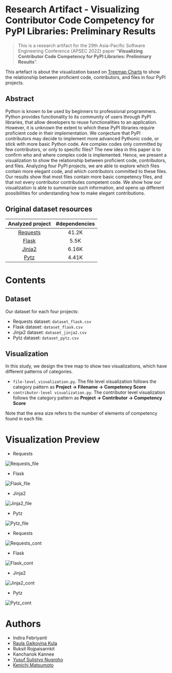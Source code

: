 # Research Artifact - Visualizing Contributor Code Competency for PyPI Libraries: Preliminary Results

> This is a research artifact for the 29th Asia-Pacific Software Engineering Conference (APSEC 2022)  paper "**Visualizing Contributor Code Competency for PyPI Libraries: Preliminary Results**".

This artefact is about the visualization based on [Treemap Charts](https://plotly.com/python/treemaps/) to show the relationship between proficient code, contributors, and files in four PyPI projects. 

## Abstract

Python is known to be used by beginners to professional programmers. Python provides functionality to its community of users through PyPI libraries, that allow developers to reuse functionalities to an application. However, it is unknown the extent to which these PyPI libraries require proficient code in their implementation. We conjecture that PyPI contributors may decide to implement more advanced Pythonic code, or stick with more basic Python code. Are complex codes only committed by few contributors, or only to specific files? The new idea in this paper is to confirm who and where complex code is implemented. Hence, we present a visualization to show the relationship between proficient code, contributors, and files. Analyzing four PyPI projects, we are able to explore which files contain more elegant code, and which contributors committed to these files. Our results show that most files contain more basic competency files, and that not every contributor contributes competent code. We show how our visualization is able to summarize such information, and opens up different possibilities for understanding how to make elegant contributions.



## Original dataset resources

| Analyzed project                            | #dependencies |
| :-----------------------------------------: | :-----------: |
| [Requests](https://github.com/psf/requests) | 41.2K         |
| [Flask](https://github.com/pallets/flask)   | 5.5K          |
| [Jinja2](https://github.com/pallets/jinja)  | 6.16K         |
| [Pytz](https://github.com/stub42/pytz)      | 4.41K         |

# Contents
## Dataset
Our dataset for each four projects:
- Requests dataset: `dataset_flask.csv`
- Flask dataset: `dataset_flask.csv`
- Jinja2 dataset: `dataset_jinja2.csv`
- Pytz dataset: `dataset_pytz.csv`

## Visualization

In this study, we design the tree map to show two visualizations, which have different patterns of categories. 

- `file-level_visualization.py`. The file level visualization follows the category pattern as **Project → Filename → Competency Score**
- `contributor-level visualization.py`. The contributor level visualization follows the category pattern as **Project → Contributor → Competency Score**

Note that the area size refers to the number of elements of competency found in each file.

# Visualization Preview
- Requests

![Requests_file](https://github.com/NAIST-SE/PyPICompViz/blob/main/visualization/preview/requests_file.png)

- Flask

![Flask_file](https://github.com/NAIST-SE/PyPICompViz/blob/main/visualization/preview/flask_file.png)

- Jinja2

![Jinja2_file](https://github.com/NAIST-SE/PyPICompViz/blob/main/visualization/preview/jinja2_file.png)

- Pytz

![Pytz_file](https://github.com/NAIST-SE/PyPICompViz/blob/main/visualization/preview/pytz_file.png)

- Requests

![Requests_cont](https://github.com/NAIST-SE/PyPICompViz/blob/main/visualization/preview/requests_cont.png)

- Flask

![Flask_cont](https://github.com/NAIST-SE/PyPICompViz/blob/main/visualization/preview/flask_cont.png)

- Jinja2

![Jinja2_cont](https://github.com/NAIST-SE/PyPICompViz/blob/main/visualization/preview/jinja_cont.png)

- Pytz

![Pytz_cont](https://github.com/NAIST-SE/PyPICompViz/blob/main/visualization/preview/pytz_cont.png)


# Authors
- Indira Febriyanti
- [Raula Gaikovina Kula](https://raux.github.io/)
- Ruksit Rojpaisarnkit
- Kanchanok Kannee
- [Yusuf Sulistyo Nugroho](https://yusufsn.github.io/)
- [Kenichi Matsumoto](https://matsumotokenichi.github.io/)
